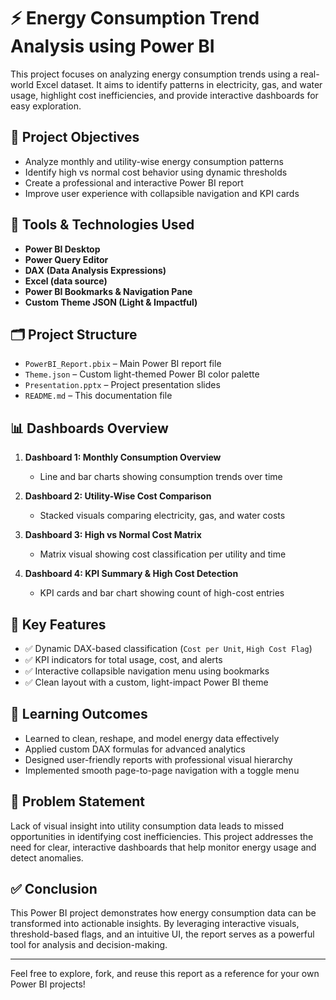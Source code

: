 # ⚡ Energy Consumption Trend Analysis using Power BI

This project focuses on analyzing energy consumption trends using a real-world Excel dataset. It aims to identify patterns in electricity, gas, and water usage, highlight cost inefficiencies, and provide interactive dashboards for easy exploration.

## 📌 Project Objectives

- Analyze monthly and utility-wise energy consumption patterns
- Identify high vs normal cost behavior using dynamic thresholds
- Create a professional and interactive Power BI report
- Improve user experience with collapsible navigation and KPI cards

## 🧰 Tools & Technologies Used

- **Power BI Desktop**
- **Power Query Editor**
- **DAX (Data Analysis Expressions)**
- **Excel (data source)**
- **Power BI Bookmarks & Navigation Pane**
- **Custom Theme JSON (Light & Impactful)**

## 🗂️ Project Structure

- `PowerBI_Report.pbix` – Main Power BI report file
- `Theme.json` – Custom light-themed Power BI color palette
- `Presentation.pptx` – Project presentation slides
- `README.md` – This documentation file

## 📊 Dashboards Overview

1. **Dashboard 1: Monthly Consumption Overview**
   - Line and bar charts showing consumption trends over time

2. **Dashboard 2: Utility-Wise Cost Comparison**
   - Stacked visuals comparing electricity, gas, and water costs

3. **Dashboard 3: High vs Normal Cost Matrix**
   - Matrix visual showing cost classification per utility and time

4. **Dashboard 4: KPI Summary & High Cost Detection**
   - KPI cards and bar chart showing count of high-cost entries

## 🚀 Key Features

- ✅ Dynamic DAX-based classification (`Cost per Unit`, `High Cost Flag`)
- ✅ KPI indicators for total usage, cost, and alerts
- ✅ Interactive collapsible navigation menu using bookmarks
- ✅ Clean layout with a custom, light-impact Power BI theme

## 🧠 Learning Outcomes

- Learned to clean, reshape, and model energy data effectively
- Applied custom DAX formulas for advanced analytics
- Designed user-friendly reports with professional visual hierarchy
- Implemented smooth page-to-page navigation with a toggle menu

## 📌 Problem Statement

Lack of visual insight into utility consumption data leads to missed opportunities in identifying cost inefficiencies. This project addresses the need for clear, interactive dashboards that help monitor energy usage and detect anomalies.

## ✅ Conclusion

This Power BI project demonstrates how energy consumption data can be transformed into actionable insights. By leveraging interactive visuals, threshold-based flags, and an intuitive UI, the report serves as a powerful tool for analysis and decision-making.

---

Feel free to explore, fork, and reuse this report as a reference for your own Power BI projects!
